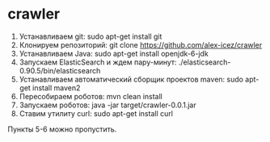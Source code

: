 crawler
=======

1. Устанавливаем git:
	sudo apt-get install git
2. Клонируем репозиторий: 
	git clone https://github.com/alex-icez/crawler
3. Устанавливаем Java: 
	sudo apt-get install openjdk-6-jdk
4. Запускаем ElasticSearch и ждем пару-минут:
	./elasticsearch-0.90.5/bin/elasticsearch
5. Устанавливаем автоматический сборщик проектов maven:
	sudo apt-get install maven2
6. Пересобираем роботов:
	mvn clean install
7. Запускаем роботов:
	java -jar target/crawler-0.0.1.jar
8. Ставим утилиту curl:
	sudo apt-get install curl

Пункты 5-6 можно пропустить.







